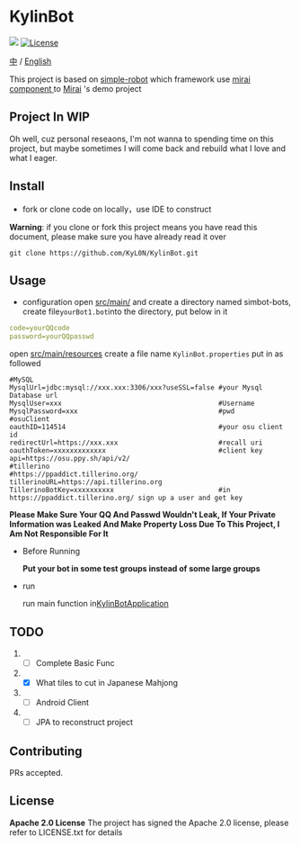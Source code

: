 # KylinBot

[![](https://img.shields.io/badge/blog-Kylin-blue)](http://kyl1n.top/) 
[![License](https://img.shields.io/badge/License-Apache%202.0-blue.svg)](https://opensource.org/licenses/Apache-2.0)

[comment]: <> (中 / English [![]&#40;https://img.shields.io/badge/%E8%AF%AD%E8%A8%80-%E4%B8%AD%E6%96%87-green&#41;]&#40;https://github.com/KyL0N/KylinBot/blob/main/README.zh-CN.md&#41; [![]&#40;https://img.shields.io/badge/Language-English-green&#41;]&#40;https://github.com/KyL0N/KylinBot/blob/main/README.md&#41;)

[中](https://github.com/KyL0N/KylinBot/blob/main/README.zh-CN.md) / [English](https://github.com/KyL0N/KylinBot/blob/main/README.md)


This project is  based on [simple-robot](https://github.com/ForteScarlet/simpler-robot) which framework use [mirai component ](https://github.com/ForteScarlet/simpler-robot/tree/dev/component/component-mirai)to [Mirai](https://github.com/mamoe/mirai) 's demo project

## Project In WIP

Oh well, cuz personal reseaons, I'm not wanna to spending time on this project, but maybe sometimes I will come back and rebuild what I love and what I eager.

## Install

- fork or clone code on locally，use IDE to construct

**Warning**: if you clone or fork this project means you have read this document, please make sure you have already read it over

```shell
git clone https://github.com/KyL0N/KylinBot.git
```

## Usage

- configuration
open [src/main/](src/main/resources) and create a directory named simbot-bots, create file`yourBot1.bot`into the  directory, put below in it


```yaml
code=yourQQcode
password=yourQQpasswd
```


open [src/main/resources](src/main/resources) create a file name `KylinBot.properties` 
put in as followed

```properties
#MySQL
MysqlUrl=jdbc:mysql://xxx.xxx:3306/xxx?useSSL=false #your Mysql Database url
MysqlUser=xxx                                       #Username
MysqlPassword=xxx                                   #pwd
#osuClient
oauthID=114514                                      #your osu client id
redirectUrl=https://xxx.xxx                         #recall uri
oauthToken=xxxxxxxxxxxxx                            #client key
api=https://osu.ppy.sh/api/v2/
#tillerino
#https://ppaddict.tillerino.org/
tillerinoURL=https://api.tillerino.org
TillerinoBotKey=xxxxxxxxxx                          #in https://ppaddict.tillerino.org/ sign up a user and get key
```


**Please Make Sure Your QQ And Passwd Wouldn't Leak, If Your Private Information was Leaked And Make Property Loss Due To This Project, I Am Not Responsible For It**

- Before Running

  **Put your bot in some test groups instead of some large groups**

- run

  run main function in[KylinBotApplication](src/main/java/top/kylinbot/demo/KylinBotApplication.java)

## TODO
1. - [ ] Complete Basic Func
2. - [x] What tiles to cut in Japanese Mahjong
3. - [ ] Android Client
4. - [ ] JPA to reconstruct project

## Contributing

PRs accepted.

[comment]: <> (## Acknowledgements)

[comment]: <> (Thanks to [JetBrains]&#40;https://www.jetbrains.com/?from=mirai&#41; for allocating free open-source licences for IDEs such as [IntelliJ IDEA]&#40;https://www.jetbrains.com/idea/?from=mirai&#41;.  )

[comment]: <> ([<img src=".github/jetbrains-variant-3.png" width="200"/>]&#40;https://www.jetbrains.com/?from=mirai&#41;)


## License

**Apache 2.0 License**
The project has signed the Apache 2.0 license, please refer to LICENSE.txt for details

